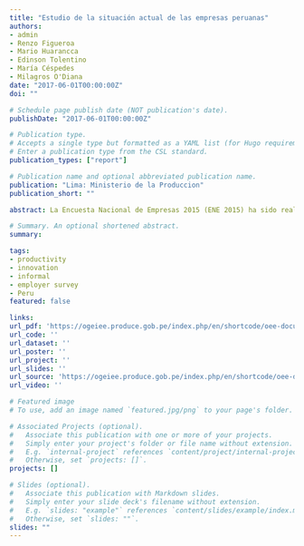 ```yaml
---
title: "Estudio de la situación actual de las empresas peruanas"
authors:
- admin
- Renzo Figueroa
- Mario Huarancca
- Edinson Tolentino
- María Céspedes
- Milagros O'Diana
date: "2017-06-01T00:00:00Z"
doi: ""

# Schedule page publish date (NOT publication's date).
publishDate: "2017-06-01T00:00:00Z"

# Publication type.
# Accepts a single type but formatted as a YAML list (for Hugo requirements).
# Enter a publication type from the CSL standard.
publication_types: ["report"]

# Publication name and optional abbreviated publication name.
publication: "Lima: Ministerio de la Produccion"
publication_short: ""

abstract: La Encuesta Nacional de Empresas 2015 (ENE 2015) ha sido realizada por el Ministerio de la Producción (PRODUCE) en cooperación con el Instituto Nacional de Estadística e Informática (INEI). El objetivo principal de esta encuesta es evidenciar y medir diferentes características de las unidades productivas con respecto a su organización, uso de tecnologías, acceso a insumos, comercialización, calidad en los procesos, capacitación, financiamiento, entre otras variables que se relacionan con los niveles de productividad y competitividad de las empresas. Los principales resultados de la encuesta evidencian las dificultades que enfrentan las empresas para su crecimiento y especialización que no permiten mejorar su productividad y mostrarse más competitivas a nivel local e internacional. Los principales problemas se encuentran en el difícil acceso al financiamiento, la baja penetración de tecnologías de la información y la comunicación (TIC), la falta de planificación y perfeccionamiento de los procesos productivos, la baja inversión en las certificaciones, entre otros. Estos problemas afectan, principalmente, a la micro y pequeña empresa (MYPE).

# Summary. An optional shortened abstract.
summary: 

tags:
- productivity
- innovation
- informal
- employer survey
- Peru
featured: false

links:
url_pdf: 'https://ogeiee.produce.gob.pe/index.php/en/shortcode/oee-documentos-publicaciones/publicaciones-anuales/item/download/156_8d5a12d25051f8a364722f045f08a206'
url_code: ''
url_dataset: ''
url_poster: ''
url_project: ''
url_slides: ''
url_source: 'https://ogeiee.produce.gob.pe/index.php/en/shortcode/oee-documentos-publicaciones/publicaciones-anuales/item/790-estudio-de-la-situacion-actual-de-las-empresas-peruana'
url_video: ''

# Featured image
# To use, add an image named `featured.jpg/png` to your page's folder. 

# Associated Projects (optional).
#   Associate this publication with one or more of your projects.
#   Simply enter your project's folder or file name without extension.
#   E.g. `internal-project` references `content/project/internal-project/index.md`.
#   Otherwise, set `projects: []`.
projects: []

# Slides (optional).
#   Associate this publication with Markdown slides.
#   Simply enter your slide deck's filename without extension.
#   E.g. `slides: "example"` references `content/slides/example/index.md`.
#   Otherwise, set `slides: ""`.
slides: ""
---
```

